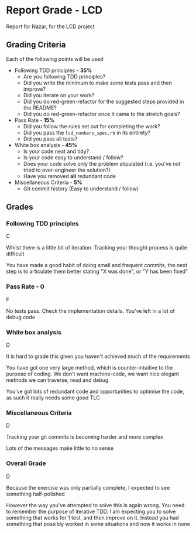 # Report Grade - LCD

Report for Nazar, for the LCD project

## Grading Criteria

Each of the following points will be used
* Following TDD principles - **35%**
  * Are you following TDD principles?
  * Did you write the minimum to make some tests pass and then improve?
  * Did you iterate on your work?
  * Did you do red-green-refactor for the suggested steps provided in the README?
  * Did you do red-green-refactor once it came to the stretch goals?
* Pass Rate - **15%**
  * Did you follow the rules set out for completing the work?
  * Did you pass the `lcd_numbers_spec.rb` in its entirety?
  * Did you pass all tests?
* White box analysis - **45%**
  * Is your code neat and tidy?
  * Is your code easy to understand / follow?
  * Does your code solve only the problem stipulated (i.e. you've not tried to over-engineer the solution?)
  * Have you removed **all** redundant code
* Miscellaneous Criteria - **5%**
  * Git commit history (Easy to understand / follow)

## Grades

### Following TDD principles

C

Whilst there is a little bit of iteration. Tracking your thought process is quite difficult

You have made a good habit of doing small and frequent commits, the next step is to articulate them better
stating "X was done", or "Y has been fixed"

### Pass Rate - 0

F

No tests pass. Check the implementation details. You've left in a lot of debug code

### White box analysis

D

It is hard to grade this given you haven't achieved much of the requirements

You have got one very large method, which is counter-intuitive to the purpose of coding. We don't want
machine-code, we want nice elegant methods we can traverse, read and debug

You've got lots of redundant code and opportunities to optimise the code, as such it really needs some good TLC

### Miscellaneous Criteria

D

Tracking your git commits is becoming harder and more complex

Lots of the messages make little to no sense

### Overall Grade

D

Because the exercise was only partially complete, I expected to see something half-polished

However the way you've attempted to solve this is again wrong. You need to remember the purpose of iterative
TDD. I am expecting you to solve something that works for 1 test, and then improve on it. Instead you had
something that possibly worked in some situations and now it works in none
